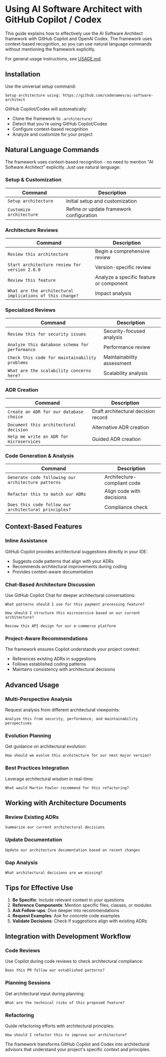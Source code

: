 # Using AI Software Architect with GitHub Copilot / Codex

This guide explains how to effectively use the AI Software Architect framework with GitHub Copilot and OpenAI Codex. The framework uses context-based recognition, so you can use natural language commands without mentioning the framework explicitly.

For general usage instructions, see [USAGE.md](USAGE.md).

## Installation

Use the universal setup command:

```
Setup architecture using: https://github.com/codenamev/ai-software-architect
```

GitHub Copilot/Codex will automatically:
- Clone the framework to `.architecture/`
- Detect that you're using GitHub Copilot/Codex
- Configure context-based recognition
- Analyze and customize for your project

## Natural Language Commands

The framework uses context-based recognition - no need to mention "AI Software Architect" explicitly. Just use natural language:

### Setup & Customization

| Command | Description |
|---------|-------------|
| `Setup architecture` | Initial setup and customization |
| `Customize architecture` | Refine or update framework configuration |

### Architecture Reviews

| Command | Description |
|---------|-------------|
| `Review this architecture` | Begin a comprehensive review |
| `Start architecture review for version 2.0.0` | Version-specific review |
| `Review this feature` | Analyze a specific feature or component |
| `What are the architectural implications of this change?` | Impact analysis |

### Specialized Reviews

| Command | Description |
|---------|-------------|
| `Review this for security issues` | Security-focused analysis |
| `Analyze this database schema for performance` | Performance review |
| `Check this code for maintainability problems` | Maintainability assessment |
| `What are the scalability concerns here?` | Scalability analysis |

### ADR Creation

| Command | Description |
|---------|-------------|
| `Create an ADR for our database choice` | Draft architectural decision record |
| `Document this architectural decision` | Alternative ADR creation |
| `Help me write an ADR for microservices` | Guided ADR creation |

### Code Generation & Analysis

| Command | Description |
|---------|-------------|
| `Generate code following our architecture patterns` | Architecture-compliant code |
| `Refactor this to match our ADRs` | Align code with decisions |
| `Does this code follow our architectural principles?` | Compliance check |

## Context-Based Features

### Inline Assistance
GitHub Copilot provides architectural suggestions directly in your IDE:
- Suggests code patterns that align with your ADRs
- Recommends architectural improvements during coding
- Provides context-aware documentation

### Chat-Based Architecture Discussion
Use GitHub Copilot Chat for deeper architectural conversations:

```
What patterns should I use for this payment processing feature?
```

```
How should I structure this microservice based on our current architecture?
```

```
Review this API design for our e-commerce platform
```

### Project-Aware Recommendations
The framework ensures Copilot understands your project context:
- References existing ADRs in suggestions
- Follows established coding patterns
- Maintains consistency with architectural decisions

## Advanced Usage

### Multi-Perspective Analysis
Request analysis from different architectural viewpoints:

```
Analyze this from security, performance, and maintainability perspectives
```

### Evolution Planning
Get guidance on architectural evolution:

```
How should we evolve this architecture for our next major version?
```

### Best Practices Integration
Leverage architectural wisdom in real-time:

```
What would Martin Fowler recommend for this refactoring?
```

## Working with Architecture Documents

### Review Existing ADRs
```
Summarize our current architectural decisions
```

### Update Documentation
```
Update our architecture documentation based on recent changes
```

### Gap Analysis
```
What architectural decisions are we missing?
```

## Tips for Effective Use

1. **Be Specific**: Include relevant context in your questions
2. **Reference Components**: Mention specific files, classes, or modules
3. **Ask Follow-ups**: Dive deeper into recommendations
4. **Request Examples**: Ask for concrete code examples
5. **Validate Decisions**: Check if suggestions align with existing ADRs

## Integration with Development Workflow

### Code Reviews
Use Copilot during code reviews to check architectural compliance:

```
Does this PR follow our established patterns?
```

### Planning Sessions
Get architectural input during planning:

```
What are the technical risks of this proposed feature?
```

### Refactoring
Guide refactoring efforts with architectural principles:

```
How should I refactor this to improve our architecture?
```

The framework transforms GitHub Copilot and Codex into architectural advisors that understand your project's specific context and principles.